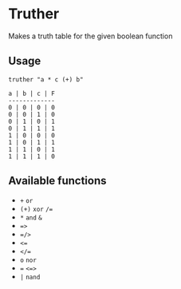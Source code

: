 #  Truther

Makes a truth table for the given boolean function


## Usage

```
truther "a * c (+) b"
```

```
a | b | c | F
-------------
0 | 0 | 0 | 0
0 | 0 | 1 | 0
0 | 1 | 0 | 1
0 | 1 | 1 | 1
1 | 0 | 0 | 0
1 | 0 | 1 | 1
1 | 1 | 0 | 1
1 | 1 | 1 | 0
```

## Available functions

- `+` `or`
- `(+)` `xor` `/=`
- `*` `and` `&`
- `=>`
- `=/>`
- `<=`
- `</=`
- `o` `nor`
- `=` `<=>`
- `|` `nand`
